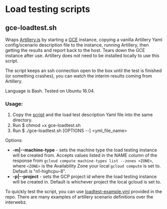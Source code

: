 # Load testing scripts

## gce-loadtest.sh
Wraps [Artillery.js](https://artillery.io/) by starting a [GCE](https://cloud.google.com/compute/ "Google Compute Engine") instance, copying a vanilla Artillery Yaml config/scenario description file to the instance, running Artillery, then getting the results and report back to the host. Tears down the GCE instance after use. Artillery does not need to be installed locally to use this script.

The script keeps an ssh connection open to the box until the test is finished (or something crashes), you can watch the interim results coming from Artillery.

Language is Bash. Tested on Ubuntu 16.04.

### Usage:
1. Copy the [script](./gce-loadtest.sh) and the load test description Yaml file into the same directory.
2. Run $ chmod +x gce-loadtest.sh
3. Run $ ./gce-loadtest.sh [OPTIONS --] <yml_file_name>

Options:
- **-m|--machine-type** - sets the machine type the load testing instance will be created from. Accepts values listed in the NAME column of the response from `gcloud compute machine-types list --zones <ZONE>`, where `<ZONE>` is the Availability Zone your local `gcloud compute` is set to. Default is "n1-highcpu-8".
- **-p|--project** - sets the GCP project id where the load testing instance will be created in. Default is whichever project the local gcloud is set to.

To quickly test the script, you can use [loadtest-example.yml](./loadtest-example.yml) provided in the repo. There are many examples of artillery scenario definitions over the interwebz.
